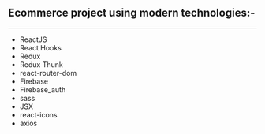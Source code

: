 ## Ecommerce project using modern technologies:-

---

- ReactJS
- React Hooks
- Redux
- Redux Thunk
- react-router-dom
- Firebase
- Firebase_auth
- sass
- JSX
- react-icons
- axios


